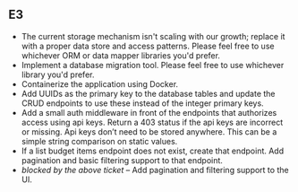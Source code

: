 ## E3

- The current storage mechanism isn't scaling with our growth; replace it with a proper data store and access patterns. Please feel free to use whichever ORM or data mapper libraries you'd prefer. 
- Implement a database migration tool. Please feel free to use whichever library you'd prefer.
- Containerize the application using Docker.
- Add UUIDs as the primary key to the database tables and update the CRUD endpoints to use these instead of the integer primary keys.
- Add a small auth middleware in front of the endpoints that authorizes access using api keys. Return a 403 status if the api keys are incorrect or missing. Api keys don’t need to be stored anywhere. This can be a simple string comparison on static values.
- If a list budget items endpoint does not exist, create that endpoint. Add pagination and basic filtering support to that endpoint.
- _blocked by the above ticket_ – Add pagination and filtering support to the UI.
